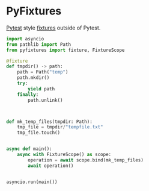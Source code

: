 # PyFixtures

[Pytest](https://docs.pytest.org/en/7.1.x/) style [fixtures](https://docs.pytest.org/en/6.2.x/fixture.html) outside of Pytest.

```python
import asyncio
from pathlib import Path
from pyfixtures import fixture, FixtureScope

@fixture
def tmpdir() -> path:
    path = Path("temp")
    path.mkdir()
    try:
        yield path
    finally:
        path.unlink()



def mk_temp_files(tmpdir: Path):
    tmp_file = tmpdir/"tempfile.txt"
    tmp_file.touch()


async def main():
    async with FixtureScope() as scope:
        operation = await scope.bind(mk_temp_files)
        await operation()


asyncio.run(main())

```
